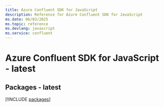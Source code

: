 ```yaml
---
title: Azure Confluent SDK for JavaScript
description: Reference for Azure Confluent SDK for JavaScript
ms.date: 06/03/2025
ms.topic: reference
ms.devlang: javascript
ms.service: confluent
---
```

# Azure Confluent SDK for JavaScript - latest
## Packages - latest
[!INCLUDE [packages](confluent-index.md)]